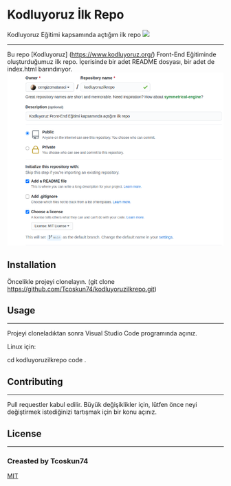 # Kodluyoruz İlk Repo
Kodluyoruz Eğitimi kapsamında açtığım ilk repo
![](https://cdn.sanity.io/images/9kdepi1d/production/65c832d202a503b15d99e628f4313782f3ef50db-300x62.png)
***
Bu repo [Kodluyoruz] (https://www.kodluyoruz.org/) Front-End Eğitiminde oluşturduğumuz ilk repo. İçerisinde bir adet README dosyası, bir adet de index.html barındırıyor.
![](https://github.com/Kodluyoruz/taskforce/blob/main/git/odev1/figures/github.png)

## Installation
Öncelikle projeyi clonelayın. (git clone https://github.com/Tcoskun74/kodluyoruzilkrepo.git)

## Usage
***
Projeyi cloneladıktan sonra Visual Studio Code programında açınız.

Linux için:

cd kodluyoruzilkrepo
code .  
## Contributing
***
Pull requestler kabul edilir. Büyük değişiklikler için, lütfen önce neyi değiştirmek istediğinizi tartışmak için bir konu açınız.

## License
***
### Creasted by Tcoskun74
[MIT](https://choosealicense.com/licenses/mit/)







